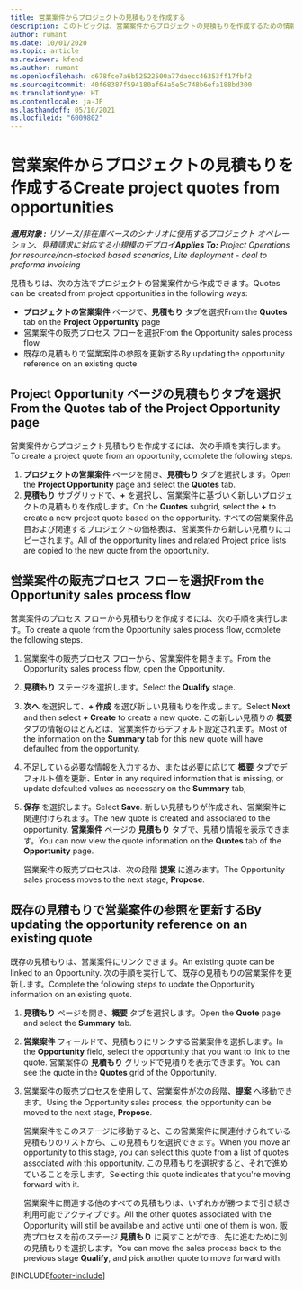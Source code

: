 ```yaml
---
title: 営業案件からプロジェクトの見積もりを作成する
description: このトピックは、営業案件からプロジェクトの見積もりを作成するための情報を提供します。
author: rumant
ms.date: 10/01/2020
ms.topic: article
ms.reviewer: kfend
ms.author: rumant
ms.openlocfilehash: d678fce7a6b52522500a77daecc46353ff17fbf2
ms.sourcegitcommit: 40f68387f594180af64a5e5c748b6efa188bd300
ms.translationtype: HT
ms.contentlocale: ja-JP
ms.lasthandoff: 05/10/2021
ms.locfileid: "6009802"
---
```

# <a name="create-project-quotes-from-opportunities"></a><span data-ttu-id="f94bc-103">営業案件からプロジェクトの見積もりを作成する</span><span class="sxs-lookup"><span data-stu-id="f94bc-103">Create project quotes from opportunities</span></span>

<span data-ttu-id="f94bc-104">_**適用対象 :** リソース/非在庫ベースのシナリオに使用するプロジェクト オペレーション、見積請求に対応する小規模のデプロイ_</span><span class="sxs-lookup"><span data-stu-id="f94bc-104">_**Applies To:** Project Operations for resource/non-stocked based scenarios, Lite deployment - deal to proforma invoicing_</span></span>

<span data-ttu-id="f94bc-105">見積もりは、次の方法でプロジェクトの営業案件から作成できます。</span><span class="sxs-lookup"><span data-stu-id="f94bc-105">Quotes can be created from project opportunities in the following ways:</span></span>

- <span data-ttu-id="f94bc-106">**プロジェクトの営業案件** ページで、**見積もり** タブを選択</span><span class="sxs-lookup"><span data-stu-id="f94bc-106">From the **Quotes** tab on the **Project Opportunity** page</span></span>
- <span data-ttu-id="f94bc-107">営業案件の販売プロセス フローを選択</span><span class="sxs-lookup"><span data-stu-id="f94bc-107">From the Opportunity sales process flow</span></span>
- <span data-ttu-id="f94bc-108">既存の見積もりで営業案件の参照を更新する</span><span class="sxs-lookup"><span data-stu-id="f94bc-108">By updating the opportunity reference on an existing quote</span></span>

## <a name="from-the-quotes-tab-of-the-project-opportunity-page"></a><span data-ttu-id="f94bc-109">Project Opportunity ページの見積もりタブを選択</span><span class="sxs-lookup"><span data-stu-id="f94bc-109">From the Quotes tab of the Project Opportunity page</span></span>

<span data-ttu-id="f94bc-110">営業案件からプロジェクト見積もりを作成するには、次の手順を実行します。</span><span class="sxs-lookup"><span data-stu-id="f94bc-110">To create a project quote from an opportunity, complete the following steps.</span></span>

1. <span data-ttu-id="f94bc-111">**プロジェクトの営業案件** ページを開き、**見積もり** タブを選択します。</span><span class="sxs-lookup"><span data-stu-id="f94bc-111">Open the **Project Opportunity** page and select the **Quotes** tab.</span></span> 
2. <span data-ttu-id="f94bc-112">**見積もり** サブグリッドで、**+** を選択し、営業案件に基づいく新しいプロジェクトの見積もりを作成します。</span><span class="sxs-lookup"><span data-stu-id="f94bc-112">On the **Quotes** subgrid, select the **+** to create a new project quote based on the opportunity.</span></span> <span data-ttu-id="f94bc-113">すべての営業案件品目および関連するプロジェクトの価格表は、営業案件から新しい見積りにコピーされます。</span><span class="sxs-lookup"><span data-stu-id="f94bc-113">All of the opportunity lines and related Project price lists are copied to the new quote from the opportunity.</span></span>

## <a name="from-the-opportunity-sales-process-flow"></a><span data-ttu-id="f94bc-114">営業案件の販売プロセス フローを選択</span><span class="sxs-lookup"><span data-stu-id="f94bc-114">From the Opportunity sales process flow</span></span>

<span data-ttu-id="f94bc-115">営業案件のプロセス フローから見積もりを作成するには、次の手順を実行します。</span><span class="sxs-lookup"><span data-stu-id="f94bc-115">To create a quote from the Opportunity sales process flow, complete the following steps.</span></span>

1. <span data-ttu-id="f94bc-116">営業案件の販売プロセス フローから、営業案件を開きます。</span><span class="sxs-lookup"><span data-stu-id="f94bc-116">From the Opportunity sales process flow, open the Opportunity.</span></span>
2. <span data-ttu-id="f94bc-117">**見積もり** ステージを選択します。</span><span class="sxs-lookup"><span data-stu-id="f94bc-117">Select the **Qualify** stage.</span></span> 
3. <span data-ttu-id="f94bc-118">**次へ** を選択して、**+ 作成** を選び新しい見積もりを作成します。</span><span class="sxs-lookup"><span data-stu-id="f94bc-118">Select **Next** and then select **+ Create** to create a new quote.</span></span> <span data-ttu-id="f94bc-119">この新しい見積りの **概要** タブの情報のほとんどは、営業案件からデフォルト設定されます。</span><span class="sxs-lookup"><span data-stu-id="f94bc-119">Most of the information on the **Summary** tab for this new quote will have defaulted from the opportunity.</span></span> 
4. <span data-ttu-id="f94bc-120">不足している必要な情報を入力するか、または必要に応じて **概要** タブでデフォルト値を更新、</span><span class="sxs-lookup"><span data-stu-id="f94bc-120">Enter in any required information that is missing, or update defaulted values as necessary on the **Summary** tab,</span></span>
5. <span data-ttu-id="f94bc-121">**保存** を選択します。</span><span class="sxs-lookup"><span data-stu-id="f94bc-121">Select **Save**.</span></span> <span data-ttu-id="f94bc-122">新しい見積もりが作成され、営業案件に関連付けられます。</span><span class="sxs-lookup"><span data-stu-id="f94bc-122">The new quote is created and associated to the opportunity.</span></span> <span data-ttu-id="f94bc-123">**営業案件** ページの **見積もり** タブで、見積り情報を表示できます。</span><span class="sxs-lookup"><span data-stu-id="f94bc-123">You can now view the quote information on the **Quotes** tab of the **Opportunity** page.</span></span> 

   <span data-ttu-id="f94bc-124">営業案件の販売プロセスは、次の段階 **提案** に進みます。</span><span class="sxs-lookup"><span data-stu-id="f94bc-124">The Opportunity sales process moves to the next stage, **Propose**.</span></span>


## <a name="by-updating-the-opportunity-reference-on-an-existing-quote"></a><span data-ttu-id="f94bc-125">既存の見積もりで営業案件の参照を更新する</span><span class="sxs-lookup"><span data-stu-id="f94bc-125">By updating the opportunity reference on an existing quote</span></span>

<span data-ttu-id="f94bc-126">既存の見積もりは、営業案件にリンクできます。</span><span class="sxs-lookup"><span data-stu-id="f94bc-126">An existing quote can be linked to an Opportunity.</span></span> <span data-ttu-id="f94bc-127">次の手順を実行して、既存の見積もりの営業案件を更新します。</span><span class="sxs-lookup"><span data-stu-id="f94bc-127">Complete the following steps to update the Opportunity information on an existing quote.</span></span>

1. <span data-ttu-id="f94bc-128">**見積もり** ページを開き、**概要** タブを選択します。</span><span class="sxs-lookup"><span data-stu-id="f94bc-128">Open the **Quote** page and select the **Summary** tab.</span></span>
2. <span data-ttu-id="f94bc-129">**営業案件** フィールドで、見積もりにリンクする営業案件を選択します。</span><span class="sxs-lookup"><span data-stu-id="f94bc-129">In the **Opportunity** field, select the opportunity that you want to link to the quote.</span></span> <span data-ttu-id="f94bc-130">営業案件の **見積もり** グリッドで見積りを表示できます。</span><span class="sxs-lookup"><span data-stu-id="f94bc-130">You can see the quote in the **Quotes** grid of the Opportunity.</span></span> 
3. <span data-ttu-id="f94bc-131">営業案件の販売プロセスを使用して、営業案件が次の段階、**提案** へ移動できます。</span><span class="sxs-lookup"><span data-stu-id="f94bc-131">Using the Opportunity sales process, the opportunity can be moved to the next stage, **Propose**.</span></span> 

   <span data-ttu-id="f94bc-132">営業案件をこのステージに移動すると、この営業案件に関連付けられている見積もりのリストから、この見積もりを選択できます。</span><span class="sxs-lookup"><span data-stu-id="f94bc-132">When you move an opportunity to this stage, you can select this quote from a list of quotes associated with this opportunity.</span></span> <span data-ttu-id="f94bc-133">この見積もりを選択すると、それで進めていることを示します。</span><span class="sxs-lookup"><span data-stu-id="f94bc-133">Selecting this quote indicates that you're moving forward with it.</span></span>

   <span data-ttu-id="f94bc-134">営業案件に関連する他のすべての見積もりは、いずれかが勝つまで引き続き利用可能でアクティブです。</span><span class="sxs-lookup"><span data-stu-id="f94bc-134">All the other quotes associated with the Opportunity will still be available and active until one of them is won.</span></span> <span data-ttu-id="f94bc-135">販売プロセスを前のステージ **見積もり** に戻すことができ、先に進むために別の見積もりを選択します。</span><span class="sxs-lookup"><span data-stu-id="f94bc-135">You can move the sales process back to the previous stage **Qualify**, and pick another quote to move forward with.</span></span>


[!INCLUDE[footer-include](../includes/footer-banner.md)]